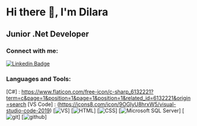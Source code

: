 # Hi there 👋, I'm Dilara 


## Junior .Net Developer

### Connect with me:
[![Linkedin Badge](https://icons8.com/icon/8808/linkedin)](https://www.linkedin.com/in/dilara-ozturkmen) 

### Languages and Tools:
[logo]: https://github.com/adam-p/markdown-here/raw/master/src/common/images/icon48.png "Logo Title Text 2"
[C#] : https://www.flaticon.com/free-icon/c-sharp_6132221?term=c&page=1&position=1&page=1&position=1&related_id=6132221&origin=search
[VS Code] : (https://icons8.com/icon/9OGIyU8hrxW5/visual-studio-code-2019)
[![VS](https://icons8.com/icon/ezj3zaVtImPg/visual-studio)]
[![HTML](https://icons8.com/icon/20909/html-5)]
[![CSS](https://icons8.com/icon/7gdY5qNXaKC0/css3)]
[![Microsoft SQL Server](https://icons8.com/icon/laYYF3dV0Iew/microsoft-sql-server)]
[![git](https://icons8.com/icon/20906/git)]
[![github](https://icons8.com/icon/106567/github)]



